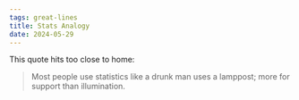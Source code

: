 ```yaml
---
tags: great-lines
title: Stats Analogy
date: 2024-05-29
---
```


This quote hits too close to home:

> Most people use statistics like a drunk man uses a lamppost; more for support than illumination.
